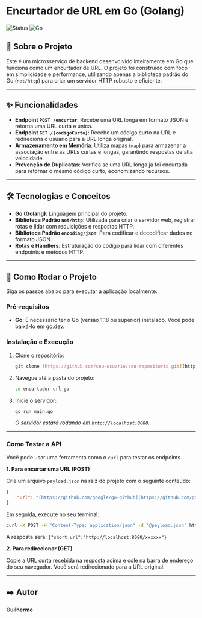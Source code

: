 # Encurtador de URL em Go (Golang)

![Status](https://img.shields.io/badge/status-conclu%C3%ADdo-brightgreen)
![Go](https://img.shields.io/badge/Go-00ADD8?style=for-the-badge&logo=go&logoColor=white)

## 📖 Sobre o Projeto

Este é um microsserviço de backend desenvolvido inteiramente em Go que funciona como um encurtador de URL. O projeto foi construído com foco em simplicidade e performance, utilizando apenas a biblioteca padrão do Go (`net/http`) para criar um servidor HTTP robusto e eficiente.

---

## ✨ Funcionalidades

- **Endpoint `POST /encurtar`**: Recebe uma URL longa em formato JSON e retorna uma URL curta e única.
- **Endpoint `GET /{codigoCurto}`**: Recebe um código curto na URL e redireciona o usuário para a URL longa original.
- **Armazenamento em Memória**: Utiliza mapas (`map`) para armazenar a associação entre as URLs curtas e longas, garantindo respostas de alta velocidade.
- **Prevenção de Duplicatas**: Verifica se uma URL longa já foi encurtada para retornar o mesmo código curto, economizando recursos.

---

## 🛠️ Tecnologias e Conceitos

- **Go (Golang)**: Linguagem principal do projeto.
- **Biblioteca Padrão `net/http`**: Utilizada para criar o servidor web, registrar rotas e lidar com requisições e respostas HTTP.
- **Biblioteca Padrão `encoding/json`**: Para codificar e decodificar dados no formato JSON.
- **Rotas e Handlers**: Estruturação do código para lidar com diferentes endpoints e métodos HTTP.

---

## 🚀 Como Rodar o Projeto

Siga os passos abaixo para executar a aplicação localmente.

### **Pré-requisitos**

- **Go**: É necessário ter o Go (versão 1.18 ou superior) instalado. Você pode baixá-lo em [go.dev](https://go.dev/).

### **Instalação e Execução**

1. Clone o repositório:
   ```bash
   git clone [https://github.com/seu-usuario/seu-repositorio.git](https://github.com/seu-usuario/seu-repositorio.git)
   ```

2. Navegue até a pasta do projeto:
   ```bash
   cd encurtador-url-go
   ```

3. Inicie o servidor:
   ```bash
   go run main.go
   ```
   *O servidor estará rodando em `http://localhost:8080`.*

---

### **Como Testar a API**

Você pode usar uma ferramenta como o `curl` para testar os endpoints.

**1. Para encurtar uma URL (POST)**

Crie um arquivo `payload.json` na raiz do projeto com o seguinte conteúdo:
```json
{
    "url": "[https://github.com/google/go-github](https://github.com/google/go-github)"
}
```

Em seguida, execute no seu terminal:
```bash
curl -X POST -H "Content-Type: application/json" -d '@payload.json' http://localhost:8080/encurtar
```
A resposta será: `{"short_url":"http://localhost:8080/xxxxxx"}`

**2. Para redirecionar (GET)**

Copie a URL curta recebida na resposta acima e cole na barra de endereço do seu navegador. Você será redirecionado para a URL original.

---

## ✒️ Autor

**Guilherme**
